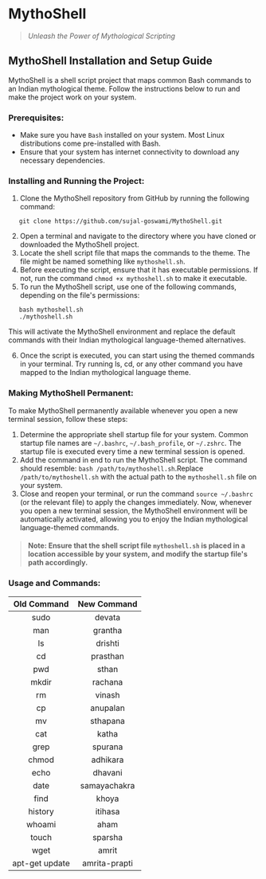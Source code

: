 # MythoShell
> *Unleash the Power of Mythological Scripting*

## MythoShell Installation and Setup Guide
MythoShell is a shell script project that maps common Bash commands to an Indian mythological theme. Follow the instructions below to run and make the project work on your system.

### Prerequisites:
- Make sure you have `Bash` installed on your system. Most Linux distributions come pre-installed with Bash.
- Ensure that your system has internet connectivity to download any necessary dependencies.
 
### Installing and Running the Project:
1. Clone the MythoShell repository from GitHub by running the following command:
```
   git clone https://github.com/sujal-goswami/MythoShell.git
```
2. Open a terminal and navigate to the directory where you have cloned or downloaded the MythoShell project.
3. Locate the shell script file that maps the commands to the theme. The file might be named something like `mythoshell.sh`.
4. Before executing the script, ensure that it has executable permissions. If not, run the command `chmod +x mythoshell.sh` to make it executable.
5. To run the MythoShell script, use one of the following commands, depending on the file's permissions:
```
   bash mythoshell.sh
   ./mythoshell.sh
```
   This will activate the MythoShell environment and replace the default commands with their Indian mythological language-themed alternatives.
   
6. Once the script is executed, you can start using the themed commands in your terminal. Try running ls, cd, or any other command you have mapped to the Indian mythological language theme.

### Making MythoShell Permanent:
To make MythoShell permanently available whenever you open a new terminal session, follow these steps:
1. Determine the appropriate shell startup file for your system. Common startup file names are `~/.bashrc`, `~/.bash_profile`, or `~/.zshrc`. The startup file is executed every time a new terminal session is opened.
2. Add the command in end to run the MythoShell script. The command should resemble: `bash /path/to/mythoshell.sh`.Replace `/path/to/mythoshell.sh` with the actual path to the `mythoshell.sh` file on your system.
3. Close and reopen your terminal, or run the command `source ~/.bashrc` (or the relevant file) to apply the changes immediately.
Now, whenever you open a new terminal session, the MythoShell environment will be automatically activated, allowing you to enjoy the Indian mythological language-themed commands.
> #### Note: Ensure that the shell script file `mythoshell.sh` is placed in a location accessible by your system, and modify the startup file's path accordingly.

### Usage and Commands:

| Old Command                | New Command                |
|:--------------------------:|:--------------------------:|
| sudo                       | devata                     |
| man                        | grantha                    |
| ls                         | drishti                    |
| cd                         | prasthan                   |
| pwd                        | sthan                      |
| mkdir                      | rachana                    |
| rm                         | vinash                     |
| cp                         | anupalan                   | 
| mv                         | sthapana                   |
| cat                        | katha                      |
| grep                       | spurana                    |
| chmod                      | adhikara                   |
| echo                       | dhavani                    |
| date                       | samayachakra               |
| find                       | khoya                      |
| history                    | itihasa                    |
| whoami                     | aham                       |
| touch                      | sparsha                    |
| wget                       | amrit                      |
| apt-get update             | amrita-prapti              |

